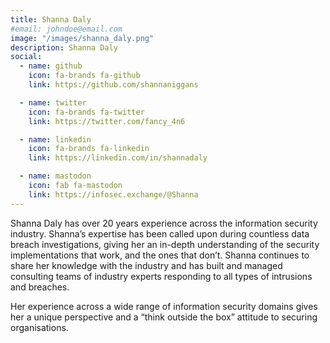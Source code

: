 ```yaml
---
title: Shanna Daly
#email: johndoe@email.com
image: "/images/shanna_daly.png"
description: Shanna Daly
social:
  - name: github
    icon: fa-brands fa-github
    link: https://github.com/shannaniggans

  - name: twitter
    icon: fa-brands fa-twitter
    link: https://twitter.com/fancy_4n6

  - name: linkedin
    icon: fa-brands fa-linkedin
    link: https://linkedin.com/in/shannadaly

  - name: mastodon
    icon: fab fa-mastodon
    link: https://infosec.exchange/@Shanna
---
```


Shanna Daly has over 20 years experience across the information security industry. Shanna’s expertise has been called upon during countless data breach investigations, giving her an in-depth understanding of the security implementations that work, and the ones that don’t. Shanna continues to share her knowledge with the industry and has built and managed consulting teams of industry experts responding to all types of intrusions and breaches. 

Her experience across a wide range of information security domains gives her a unique perspective and a “think outside the box” attitude to securing organisations.
